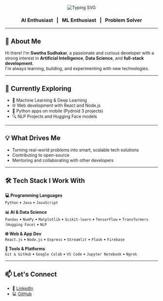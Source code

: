 <!-- 🌸 Lilac Banner -->
<p align="center">
  <img src="https://readme-typing-svg.herokuapp.com?font=Fira+Code&size=24&pause=1000&color=AC82CC&center=true&vCenter=true&width=800&lines=Swetha+Sudhakar;AI+Enthusiast;ML+Explorer;Full-Stack+Developer;NLP+Researcher;Always+Learning+and+Building" alt="Typing SVG" />
</p>
<!-- ✨ Tagline (below name) -->
<h3 align="center">
  AI Enthusiast &nbsp; | &nbsp; ML Enthusiast &nbsp; | &nbsp; Problem Solver 
</h3>

---

## 👋 About Me

Hi there! I'm **Swetha Sudhakar**, a passionate and curious developer with a strong interest in **Artificial Intelligence**, **Data Science**, and **full-stack development**.  
I'm always learning, building, and experimenting with new technologies.

---

## 🚀 Currently Exploring

- 🤖 Machine Learning & Deep Learning  
- 🌐 Web development with React and Node.js  
- 📱 Python apps on mobile (Pydroid 3 projects)  
- 🔍 NLP Projects and Hugging Face models  

---

## 💡 What Drives Me

- Turning real-world problems into smart, scalable tech solutions  
- Contributing to open-source  
- Mentoring and collaborating with other developers  

---

## 🛠️ Tech Stack I Work With

**💻 Programming Languages**  
`Python` • `Java` •  `JavaScript`

**📊 AI & Data Science**  
`Pandas` • `NumPy` • `Matplotlib` • `Scikit-learn` • `TensorFlow` • `Transformers (Hugging Face)` • `NLP` 

**🌐 Web & App Dev**  
`React.js` • `Node.js` • `Express` • `Streamlit` • `Flask` •  `Firebase` 

**🔧 Tools & Platforms**  
`Git & GitHub` • `Google Colab` • `VS Code` • `Jupyter Notebook` • `Ngrok`

---

## 📫 Let's Connect

- 🔗 [LinkedIn](www.linkedin.com/in/swethaa-sudhakar)  
- 💻 [GitHub](https://github.com/Swethaa-02)
